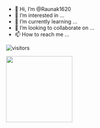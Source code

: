 - 👋 Hi, I’m @Raunak1620
- 👀 I’m interested in ...
- 🌱 I’m currently learning ...
- 💞️ I’m looking to collaborate on ...
- 📫 How to reach me ...

<!---
Raunak1620/Raunak1620 is a ✨ special ✨ repository because its `README.md` (this file) appears on your GitHub profile.
You can click the Preview link to take a look at your changes.
--->
![visitors](https://visitor-badge.glitch.me/badge?page_id=${Raunak1620})

<img height="180em" src="https://github-readme-stats.vercel.app/api?username=Raunak1620&show_icons=true&hide_border=true&&count_private=true&include_all_commits=true" />
